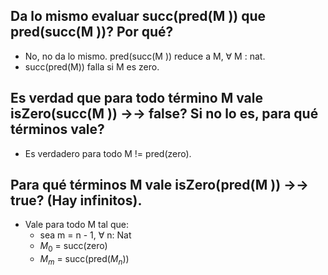 ## Da lo mismo evaluar succ(pred(M )) que pred(succ(M ))? Por qué?
- No, no da lo mismo. pred(succ(M )) reduce a M, ∀ M : nat.
- succ(pred(M)) falla si M es zero.

## Es verdad que para todo término M vale isZero(succ(M )) →→ false? Si no lo es, para qué términos vale?
- Es verdadero para todo M != pred(zero).

## Para qué términos M vale isZero(pred(M )) →→ true? (Hay infinitos).
- Vale para todo M tal que:
    - sea m = n - 1, ∀ n: Nat
    - $M_0$ = succ(zero)
    - $M_m$ = succ(pred($M_n$))